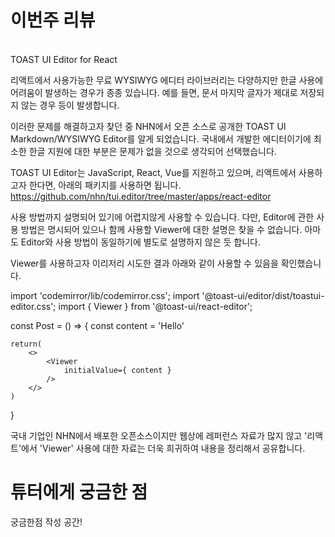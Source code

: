 # 이번주 리뷰

<br>
TOAST UI Editor for React

리액트에서 사용가능한 무료 WYSIWYG 에디터 라이브러리는 다양하지만
한글 사용에 어려움이 발생하는 경우가 종종 있습니다.
예를 들면, 문서 마지막 글자가 제대로 저장되지 않는 경우 등이 발생합니다.

이러한 문제를 해결하고자 찾던 중
NHN에서 오픈 소스로 공개한 TOAST UI Markdown/WYSIWYG Editor를 알게 되었습니다.
국내에서 개발한 에디터이기에
최소한 한글 지원에 대한 부분은 문제가 없을 것으로 생각되어 선택했습니다.

TOAST UI Editor는 JavaScript, React, Vue를 지원하고 있으며,
리액트에서 사용하고자 한다면, 아래의 패키지를 사용하면 됩니다.
https://github.com/nhn/tui.editor/tree/master/apps/react-editor

사용 방법까지 설명되어 있기에 어렵지않게 사용할 수 있습니다.
다만, Editor에 관한 사용 방법은 명시되어 있으나
함께 사용할 Viewer에 대한 설명은 찾을 수 없습니다.
아마도 Editor와 사용 방법이 동일하기에 별도로 설명하지 않은 듯 합니다.

Viewer를 사용하고자 이리저리 시도한 결과 아래와 같이 사용할 수 있음을 확인했습니다.

import 'codemirror/lib/codemirror.css';
import '@toast-ui/editor/dist/toastui-editor.css';
import { Viewer } from '@toast-ui/react-editor';

const Post = () => {
const content = 'Hello'

    return(
        <>
            <Viewer
                initialValue={ content }
            />
        </>
    )

}

국내 기업인 NHN에서 배포한 오픈소스이지만
웹상에 레퍼런스 자료가 많지 않고
'리액트'에서 'Viewer' 사용에 대한 자료는 더욱 희귀하여
내용을 정리해서 공유합니다.

# 튜터에게 궁금한 점

궁금한점 작성 공간!
